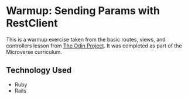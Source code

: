 # Warmup: Sending Params with RestClient

This is a warmup exercise taken from the basic routes, views, and controllers lesson from [The Odin Project](https://www.theodinproject.com/courses/ruby-on-rails/lessons/basic-routes-views-and-controllers). It was completed as part of the Microverse curriculum.

## Technology Used
 * Ruby
 * Rails
